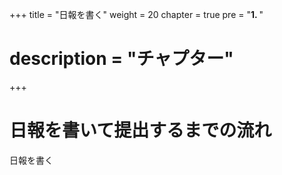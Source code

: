 +++
title = "日報を書く"
weight = 20
chapter = true
pre = "<b>1. </b>"
# description = "チャプター"
+++

# 日報を書いて提出するまでの流れ

日報を書く